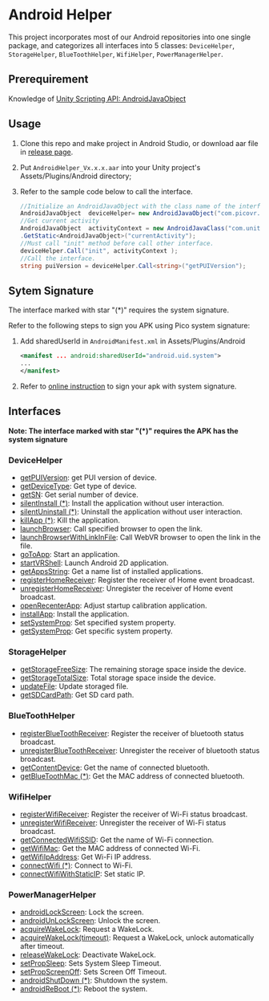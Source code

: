 # Android Helper

This project incorporates most of our Android repositories into one single package, and categorizes all interfaces into 5 classes:  ``DeviceHelper``, ``StorageHelper``, ``BlueToothHelper``, ``WifiHelper``, ``PowerManagerHelper``.

## Prerequirement
 Knowledge of [Unity Scripting API: AndroidJavaObject](https://docs.unity3d.com/ScriptReference/AndroidJavaObject.html)
   
## Usage
1. Clone this repo and make project in Android Studio, or download aar file in [release page](https://github.com/picoxr/AndroidHelper/releases).

2. Put ``AndroidHelper_Vx.x.x.aar`` into your Unity project's Assets/Plugins/Android directory;  

3. Refer to the sample code below to call the interface.

   ```c#
   //Initialize an AndroidJavaObject with the class name of the interface
   AndroidJavaObject  deviceHelper= new AndroidJavaObject("com.picovr.androidhelper.DeviceHelper");
   //Get current activity
   AndroidJavaObject  activityContext = new AndroidJavaClass("com.unity3d.player.UnityPlayer")
   .GetStatic<AndroidJavaObject>("currentActivity");
   //Must call "init" method before call other interface.
   deviceHelper.Call("init", activityContext );
   //Call the interface.
   string puiVersion = deviceHelper.Call<string>("getPUIVersion");
   ```

## Sytem Signature

The interface marked with star "(*)" requires the system signature.

Refer to the following steps to sign you APK using Pico system signature:

1. Add sharedUserId in ``AndroidManifest.xml`` in Assets/Plugins/Android

   ```xml
   <manifest ... android:sharedUserId="android.uid.system">
   ...
   </manifest>
   ```

2. Refer to [online instruction](http://static.appstore.picovr.com/docs/KioskMode/chapter_three.html) to sign your apk with system signature.


## Interfaces

**Note: The interface marked with star "(*)" requires the APK has the system signature**

### DeviceHelper  
- [getPUIVersion][getPUIVersion]: get PUI version of device.
- [getDeviceType][getDeviceType]: Get type of device.   
- [getSN][getSN]: Get serial number of device.        
- [silentInstall (*)][silentInstall]: Install the application without user interaction.   
- [silentUninstall (*)][silentUninstall]:  Uninstall the application without user interaction.       
- [killApp (*)][killApp]: Kill the application.     
- [launchBrowser][launchBrowser]: Call specified browser to open the link.    
- [launchBrowserWithLinkInFile][launchBrowserWithLinkInFile]: Call WebVR browser to open the link in the file.    
- [goToApp][goToApp]: Start an application.       
- [startVRShell][startVRShell]: Launch Android 2D application.        
- [getAppsString][getAppsString]: Get a name list of installed applications.         
- [registerHomeReceiver][registerHomeReceiver]: Register the receiver of Home event broadcast.        
- [unregisterHomeReceiver][unregisterHomeReceiver]: Unregister the receiver of Home event broadcast.     
- [openRecenterApp][openRecenterApp]: Adjust startup calibration application.       
- [installApp][installApp]: Install the application.    
- [setSystemProp][setSystemProp]: Set specified system property.   
- [getSystemProp][setSystemProp]: Get specific system property.    
### StorageHelper
- [getStorageFreeSize][getStorageFreeSize]: The remaining storage space inside the device.      
- [getStorageTotalSize][getStorageTotalSize]: Total storage space inside the device.         
- [updateFile][updateFile]: Update storaged file.   
- [getSDCardPath][getSDCardPath]: Get SD card path.   
### BlueToothHelper
- [registerBlueToothReceiver][registerBlueToothReceiver]: Register the receiver of bluetooth status broadcast.       
- [unregisterBlueToothReceiver][unregisterBlueToothReceiver]: Unregister the receiver of bluetooth status broadcast.   
- [getContentDevice][getContentDevice]: Get the name of connected bluetooth.     
- [getBlueToothMac (*)][getBlueToothMac]: Get the MAC address of connected bluetooth.      
### WifiHelper
- [registerWifiReceiver][registerWifiReceiver]: Register the receiver of Wi-Fi status broadcast.   
- [unregisterWifiReceiver][unregisterWifiReceiver]:  Unregister the receiver of Wi-Fi status broadcast.  
- [getConnectedWifiSSID][getConnectedWifiSSID]: Get the name of Wi-Fi connection.      
- [getWifiMac][getWifiMac]: Get the MAC address of connected Wi-Fi.   
- [getWifiIpAddress][getWifiIpAddress]: Get Wi-Fi IP address.     
- [connectWifi (*)][connectWifi]: Connect to Wi-Fi.    
- [connectWifiWithStaticIP][connectWifiWithStaticIP]: Set static IP.      
### PowerManagerHelper
- [androidLockScreen][androidLockScreen]: Lock the screen.    
- [androidUnLockScreen][androidUnLockScreen]: Unlock the screen.      
- [acquireWakeLock][acquireWakeLock]: Request a WakeLock.       
- [acquireWakeLock(timeout)][acquireWakeLock(timeout)]: Request a WakeLock, unlock automatically after timeout.          
- [releaseWakeLock][releaseWakeLock]: Deactivate WakeLock.       
- [setPropSleep][setPropSleep]: Sets System Sleep Timeout.           
- [setPropScreenOff][setPropScreenOff]: Sets Screen Off Timeout.      
- [androidShutDown (*)][androidShutDown]: Shutdown the system.      
- [androidReBoot (*)][androidReBoot]: Reboot the system.        

[getPUIVersion]: https://github.com/picoxr/AndroidHelper/wiki/DeviceHelper#string-getpuiversion
[getDeviceType]: https://github.com/picoxr/AndroidHelper/wiki/DeviceHelper#string-getdevicetype
[getSN]: https://github.com/picoxr/AndroidHelper/wiki/DeviceHelper#string-getsn
[silentInstall]: https://github.com/picoxr/AndroidHelper/wiki/DeviceHelper#void-silentinstallstring-apkpath-string-packagename
[silentUninstall]: https://github.com/picoxr/AndroidHelper/wiki/DeviceHelper#void-silentuninstallstring-packagename
[killApp]: https://github.com/picoxr/AndroidHelper/wiki/DeviceHelper#void-killappstring-packagename  
[launchBrowser]: https://github.com/picoxr/AndroidHelper/wiki/DeviceHelper#void-launchbrowserint-browser-string-link      
[launchBrowserWithLinkInFile]: https://github.com/picoxr/AndroidHelper/wiki/DeviceHelper#void-launchbrowserwithlinkinfileint-browser-string-filepath          
[goToApp]: https://github.com/picoxr/AndroidHelper/wiki/DeviceHelper#void-gotoappstring-packagename  
[startVRShell]: https://github.com/picoxr/AndroidHelper/wiki/DeviceHelper#void-startvrshellint-way-string-args  
[getAppsString]: https://github.com/picoxr/AndroidHelper/wiki/DeviceHelper#string-getappsstring  
[registerHomeReceiver]: https://github.com/picoxr/AndroidHelper/wiki/DeviceHelper#void-registerhomereceiver   
[unregisterHomeReceiver]: https://github.com/picoxr/AndroidHelper/wiki/DeviceHelper#void-unregisterhomereceiver  
[openRecenterApp]: https://github.com/picoxr/AndroidHelper/wiki/DeviceHelper#void-openrecenterapp  
[installApp]: https://github.com/picoxr/AndroidHelper/wiki/DeviceHelper#void-openrecenterapp  
[setSystemProp]: https://github.com/picoxr/AndroidHelper/wiki/DeviceHelper#boolean-setsystempropstring-key-string-value    
[getSystemProp]: https://github.com/picoxr/AndroidHelper/wiki/DeviceHelper#string-getsystempropstring-key-string-defaultvalue    
[getStorageFreeSize]: https://github.com/picoxr/AndroidHelper/wiki/StorageHelper#float-getstoragefreesize  
[getStorageTotalSize]: https://github.com/picoxr/AndroidHelper/wiki/StorageHelper#float-getstoragetotalsize  
[updateFile]: https://github.com/picoxr/AndroidHelper/wiki/StorageHelper#void-updatefilestring-filepath    
[getSDCardPath]: https://github.com/picoxr/AndroidHelper/wiki/StorageHelper#string-getsdcardpath  
[registerBlueToothReceiver]: https://github.com/picoxr/AndroidHelper/wiki/BlueToothHelper#void-registerbluetoothreceiver  
[unregisterBlueToothReceiver]: https://github.com/picoxr/AndroidHelper/wiki/BlueToothHelper#void-unregisterbluetoothreceiver    
[getContentDevice]: https://github.com/picoxr/AndroidHelper/wiki/BlueToothHelper#string-getcontentdevice  
[getBlueToothMac]: https://github.com/picoxr/AndroidHelper/wiki/BlueToothHelper#string-getbluetoothmac  
[registerWifiReceiver]: https://github.com/picoxr/AndroidHelper/wiki/WifiHelper#void-registerwifireceiver  
[unregisterWifiReceiver]: https://github.com/picoxr/AndroidHelper/wiki/WifiHelper#void-unregisterwifireceiver     
[getConnectedWifiSSID]: https://github.com/picoxr/AndroidHelper/wiki/WifiHelper#string-getconnectedwifissid   
[getWifiMac]: https://github.com/picoxr/AndroidHelper/wiki/WifiHelper#string-getwifimac   
[getWifiIpAddress]: https://github.com/picoxr/AndroidHelper/wiki/WifiHelper#string-getwifiipaddress  
[connectWifi]: https://github.com/picoxr/AndroidHelper/wiki/WifiHelper#void-connectwifistring-ssidstring-password    
[connectWifiWithStaticIP]: https://github.com/picoxr/AndroidHelper/wiki/WifiHelper#void-connectwifiwithstaticipstring-ssidstring-passwordstring-ipstring-gatewaystring-dns  
[androidLockScreen]: https://github.com/picoxr/AndroidHelper/wiki/PowerManagerHelper#void-androidlockscreen   
[androidUnLockScreen]: https://github.com/picoxr/AndroidHelper/wiki/PowerManagerHelper#void-androidunlockscreen   
[acquireWakeLock]: https://github.com/picoxr/AndroidHelper/wiki/PowerManagerHelper#void-acquirewakelock   
[acquireWakeLock(timeout)]: https://github.com/picoxr/AndroidHelper/wiki/PowerManagerHelper#void-acquirewakelocklong-timeout   
[releaseWakeLock]: https://github.com/picoxr/AndroidHelper/wiki/PowerManagerHelper#void-releasewakelock   
[setPropSleep]: https://github.com/picoxr/AndroidHelper/wiki/PowerManagerHelper#void-setpropsleepstring-time   
[setPropScreenOff]: https://github.com/picoxr/AndroidHelper/wiki/PowerManagerHelper#void-setpropscreenoffstring-time   
[androidShutDown]: https://github.com/picoxr/AndroidHelper/wiki/PowerManagerHelper#void-androidshutdown   
[androidReBoot]: https://github.com/picoxr/AndroidHelper/wiki/PowerManagerHelper#void-androidreboot  



